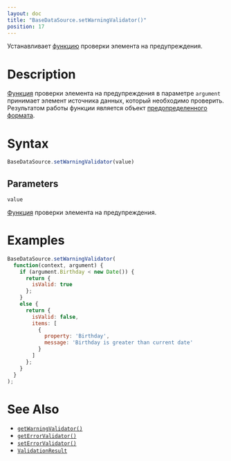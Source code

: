 ```yaml
---
layout: doc
title: "BaseDataSource.setWarningValidator()"
position: 17
---
```


Устанавливает [функцию](../../../KeyConcepts/Script/) проверки элемента на предупреждения.

# Description

[Функция](../../../KeyConcepts/Script/) проверки элемента на предупреждения в параметре `argument` принимает
элемент источника данных, который необходимо проверить. Результатом работы функции является объект
[предопределенного формата](../ValidationResult/).

# Syntax

```js
BaseDataSource.setWarningValidator(value)
```

## Parameters

`value`

[Функция](../../../KeyConcepts/Script/) проверки элемента на предупреждения.

# Examples

```js
BaseDataSource.setWarningValidator(
  function(context, argument) {
    if (argument.Birthday < new Date()) {
      return {
        isValid: true
      };
    }
    else {
      return {
        isValid: false,
        items: [
          {
            property: 'Birthday',
            message: 'Birthday is greater than current date'
          }
        ]
      };
    }
  }
);
```

# See Also

* [`getWarningValidator()`](../BaseDataSource.getWarningValidator/)
* [`getErrorValidator()`](../BaseDataSource.getErrorValidator/)
* [`setErrorValidator()`](../BaseDataSource.setErrorValidator/)
* [`ValidationResult`](../ValidationResult/)
